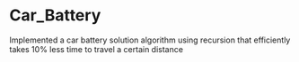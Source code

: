 # Car_Battery
Implemented a car battery solution algorithm using recursion that efficiently takes 10% less time to travel a certain distance
